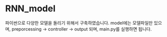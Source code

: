 # RNN_model
파이썬으로 다양한 모델을 돌리기 위해서 구축하였습니다.
model에는 모델파일만 있으며, preporcessing -> controller -> output 되며, main.py를 실행하면 됩니다.

